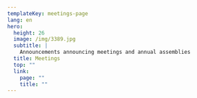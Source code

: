 ```yaml
---
templateKey: meetings-page
lang: en
hero:
  height: 26
  image: /img/3389.jpg
  subtitle: |
    Announcements announcing meetings and annual assemblies
  title: Meetings
  top: ""
  link:
    page: ""
    title: ""
---
```

